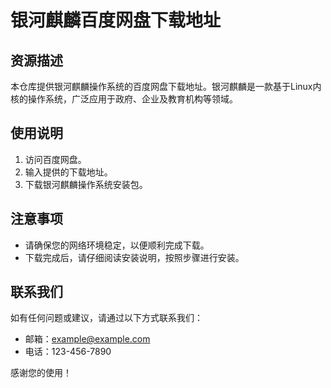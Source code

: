 # 银河麒麟百度网盘下载地址

## 资源描述

本仓库提供银河麒麟操作系统的百度网盘下载地址。银河麒麟是一款基于Linux内核的操作系统，广泛应用于政府、企业及教育机构等领域。

## 使用说明

1. 访问百度网盘。
2. 输入提供的下载地址。
3. 下载银河麒麟操作系统安装包。

## 注意事项

- 请确保您的网络环境稳定，以便顺利完成下载。
- 下载完成后，请仔细阅读安装说明，按照步骤进行安装。

## 联系我们

如有任何问题或建议，请通过以下方式联系我们：

- 邮箱：example@example.com
- 电话：123-456-7890

感谢您的使用！